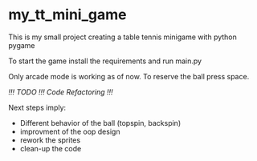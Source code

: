 # my_tt_mini_game
This is my small project creating a table tennis minigame with python pygame

To start the game install the requirements and run main.py

Only arcade mode is working as of now. To reserve the ball press space.

*!!! TODO !!! Code Refactoring !!!*

Next steps imply:

  - Different behavior of the ball (topspin, backspin)
  - improvment of the oop design
  - rework the sprites
  - clean-up the code
